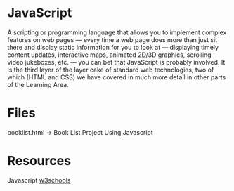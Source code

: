 # JavaScript

A scripting or programming language that allows you to implement complex features on web pages — every time a web page does more than
just sit there and display static information for you to look at — displaying timely content updates, interactive maps, animated 2D/3D graphics, 
scrolling video jukeboxes, etc. — you can bet that JavaScript is probably involved. It is the third layer of the layer
cake of standard web technologies, two of which (HTML and CSS) we have covered in much more detail in other parts of the Learning Area.

# Files
booklist.html -> Book List Project Using Javascript

# Resources

Javascript [w3schools]( https://www.w3schools.com/js/default.asp )
